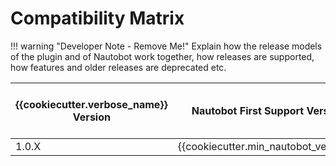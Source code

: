 # Compatibility Matrix

!!! warning "Developer Note - Remove Me!"
    Explain how the release models of the plugin and of Nautobot work together, how releases are supported, how features and older releases are deprecated etc.

| {{cookiecutter.verbose_name}} Version | Nautobot First Support Version | Nautobot Last Support Version |
| ------------- | -------------------- | ------------- |
| 1.0.X         | {{cookiecutter.min_nautobot_version}}                | 1.99.99        |
